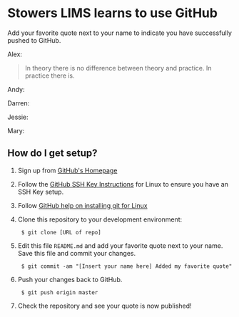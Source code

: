 # Stowers LIMS learns to use GitHub

Add your favorite quote next to your name to indicate you have
successfully pushed to GitHub.

Alex:
> In theory there is no difference between theory and practice. In practice there is.

Andy:

Darren:

Jessie:

Mary:

## How do I get setup?

1. Sign up from [GitHub's Homepage](https://github.com)
2. Follow the [GitHub SSH Key Instructions](https://help.github.com/articles/generating-ssh-keys#platform-linux)
  for Linux to ensure you have an SSH Key setup.
3. Follow [GitHub help on installing git for Linux](https://help.github.com/articles/set-up-git#platform-linux)
4. Clone this repository to your development environment:

        $ git clone [URL of repo]
5. Edit this file `README.md` and add your favorite quote next to your
   name. Save this file and commit your changes.

        $ git commit -am "[Insert your name here] Added my favorite quote"
6. Push your changes back to GitHub.

        $ git push origin master
7. Check the repository and see your quote is now published!
